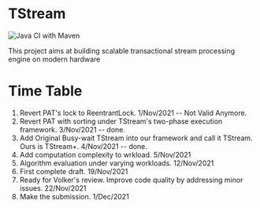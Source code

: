 # TStream

![Java CI with Maven](https://github.com/ShuhaoZhangTony/TStream/workflows/Java%20CI%20with%20Maven/badge.svg?branch=master)

This project aims at building scalable transactional stream processing engine on modern hardware

# Time Table
1. Revert PAT's lock to ReentrantLock. 1/Nov/2021 -- Not Valid Anymore.
2. Revert PAT with sorting under TStream's two-phase execution framework. 3/Nov/2021 -- done.
3. Add Original Busy-wait TStream into our framework and call it TStream. Ours is TStream+. 4/Nov/2021 -- done.
4. Add computation complexity to wrkload. 5/Nov/2021
5. Algorithm evaluation under varying workloads. 12/Nov/2021
6. First complete draft. 19/Nov/2021
7. Ready for Volker's review. Improve code quality by addressing minor issues. 22/Nov/2021
8. Make the submission. 1/Dec/2021
